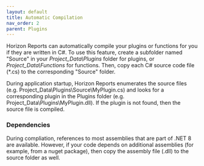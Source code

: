 ```yaml
---
layout: default
title: Automatic Compilation
nav_order: 2
parent: Plugins
---
```


Horizon Reports can automatically compile your plugins or functions for you if they are written in C#. To use this feature, create a subfolder named "Source" in your *Project_Data\Plugins* folder for plugins, or *Project_Data\Functions* for functions. Then, copy each C# source code file (*.cs) to the corresponding "Source" folder.

During application startup, Horizon Reports enumerates the source files (e.g. Project_Data\Plugins\Source\MyPlugin.cs) and looks for a corresponding plugin in the Plugins folder (e.g. Project_Data\Plugins\MyPlugin.dll). If the plugin is not found, then the source file is compiled.

### Dependencies

During compliation, references to most assemblies that are part of .NET 8 are available. However, if your code depends on additional assemblies (for example, from a nuget package), then copy the assembly file (.dll) to the source folder as well.